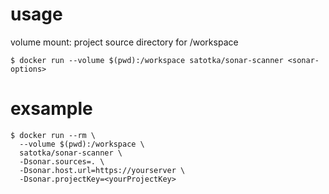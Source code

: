 
# usage


volume mount: project source directory for /workspace

```
$ docker run --volume $(pwd):/workspace satotka/sonar-scanner <sonar-options>

```

# exsample

```
$ docker run --rm \
  --volume $(pwd):/workspace \
  satotka/sonar-scanner \
  -Dsonar.sources=. \
  -Dsonar.host.url=https://yourserver \
  -Dsonar.projectKey=<yourProjectKey>
```

